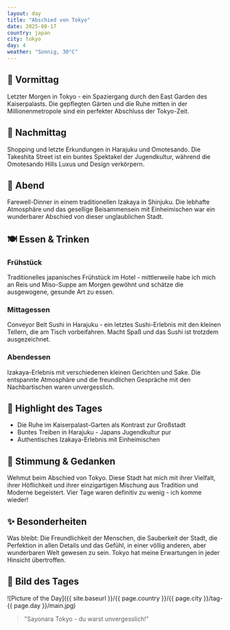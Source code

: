 ```yaml
---
layout: day
title: "Abschied von Tokyo"
date: 2025-08-17
country: japan
city: tokyo
day: 4
weather: "Sonnig, 30°C"
---
```


## 🌅 Vormittag

Letzter Morgen in Tokyo - ein Spaziergang durch den East Garden des Kaiserpalasts. Die gepflegten Gärten und die Ruhe mitten in der Millionenmetropole sind ein perfekter Abschluss der Tokyo-Zeit.

## 🌆 Nachmittag

Shopping und letzte Erkundungen in Harajuku und Omotesando. Die Takeshita Street ist ein buntes Spektakel der Jugendkultur, während die Omotesando Hills Luxus und Design verkörpern.

## 🌙 Abend

Farewell-Dinner in einem traditionellen Izakaya in Shinjuku. Die lebhafte Atmosphäre und das gesellige Beisammensein mit Einheimischen war ein wunderbarer Abschied von dieser unglaublichen Stadt.

## 🍽️ Essen & Trinken

### Frühstück

Traditionelles japanisches Frühstück im Hotel - mittlerweile habe ich mich an Reis und Miso-Suppe am Morgen gewöhnt und schätze die ausgewogene, gesunde Art zu essen.

### Mittagessen

Conveyor Belt Sushi in Harajuku - ein letztes Sushi-Erlebnis mit den kleinen Tellern, die am Tisch vorbeifahren. Macht Spaß und das Sushi ist trotzdem ausgezeichnet.

### Abendessen

Izakaya-Erlebnis mit verschiedenen kleinen Gerichten und Sake. Die entspannte Atmosphäre und die freundlichen Gespräche mit den Nachbartischen waren unvergesslich.

## 🎯 Highlight des Tages

- Die Ruhe im Kaiserpalast-Garten als Kontrast zur Großstadt
- Buntes Treiben in Harajuku - Japans Jugendkultur pur
- Authentisches Izakaya-Erlebnis mit Einheimischen

## 💭 Stimmung & Gedanken

Wehmut beim Abschied von Tokyo. Diese Stadt hat mich mit ihrer Vielfalt, ihrer Höflichkeit und ihrer einzigartigen Mischung aus Tradition und Moderne begeistert. Vier Tage waren definitiv zu wenig - ich komme wieder!

## ✨ Besonderheiten

Was bleibt: Die Freundlichkeit der Menschen, die Sauberkeit der Stadt, die Perfektion in allen Details und das Gefühl, in einer völlig anderen, aber wunderbaren Welt gewesen zu sein. Tokyo hat meine Erwartungen in jeder Hinsicht übertroffen.

## 📸 Bild des Tages

![Picture of the Day]({{ site.baseurl }}/{{ page.country }}/{{ page.city }}/tag-{{ page.day }}/main.jpg)

> "Sayonara Tokyo - du warst unvergesslich!"